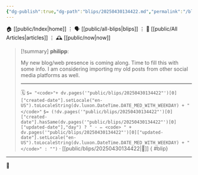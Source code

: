 ```yaml
---
{"dg-publish":true,"dg-path":"blips/20250430134422.md","permalink":"/blips/20250430134422/","title":"philipp @ Wednesday, April 30th 2025"}
---
```



<div class="transclusion internal-embed is-loaded"><div class="markdown-embed">




🏠 [[public/Index\|home]]  ⋮ 🗣️ [[public/all-blips\|blips]] ⋮  📝 [[public/All Articles\|articles]]  ⋮ 🕰️ [[public/now\|now]]


</div></div>


> [!summary] **philipp**:
>
> My new blog/web presence is coming along. Time to fill this with some info. I am considering importing my old posts from other social media platforms as well.
> - - -
>
> 🗓️ `$= "<code>"+ dv.pages('"public/blips/20250430134422"')[0]["created-date"].setLocale("en-US").toLocaleString(dv.luxon.DateTime.DATE_MED_WITH_WEEKDAY) + "</code>"` `$= (!dv.pages('"public/blips/20250430134422"')[0]["created-date"].hasSame(dv.pages('"public/blips/20250430134422"')[0]["updated-date"],"day") ? " · ✏️ <code> " + dv.pages('"public/blips/20250430134422"')[0]["updated-date"].setLocale("en-US").toLocaleString(dv.luxon.DateTime.DATE_MED_WITH_WEEKDAY) + "</code>" : "")`  · [[public/blips/20250430134422\|🔗]]
{ #blip}


- - -

 👾
